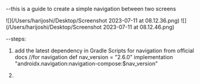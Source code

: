 --this is a guide to create a simple navigation between two screens

![](/Users/harijoshi/Desktop/Screenshot 2023-07-11 at 08.12.36.png)
![](/Users/harijoshi/Desktop/Screenshot 2023-07-11 at 08.12.46.png)

--steps:
1. add the latest dependency in Gradle Scripts for navigation from official docs
   //for navigation
   def nav_version = "2.6.0"
   implementation "androidx.navigation:navigation-compose:$nav_version"

2. 